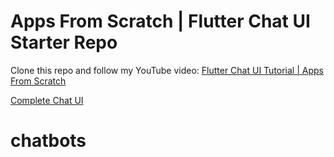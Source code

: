 # Apps From Scratch | Flutter Chat UI Starter Repo

Clone this repo and follow my YouTube video: [Flutter Chat UI Tutorial | Apps From Scratch](https://youtu.be/h-igXZCCrrc)

[Complete Chat UI](https://github.com/MarcusNg/flutter_chat_ui)
# chatbots

